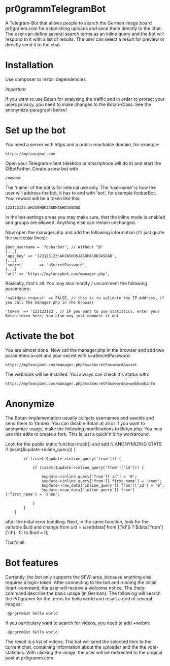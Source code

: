 # pr0grammTelegramBot
A Telegram-Bot that allows people to search the German image board pr0gramm.com for astonishing uploads and send them directly to the chat. The user can define several search terms as an inline query and the bot will respond to it with a list of results. The user can select a result for preview or directly send it to the chat. 

# Installation

Use composer to install dependencies. 

*Important*

If you want to use Botan for analysing the traffic and in order to protect your users privacy, you need to make changes to the Botan-Class. See the anonymize-paragraph below!

# Set up the bot

You need a server with https and a public reachable domain, for example: 

    https://myfancybot.com

Open your Telegram-client (desktop or smartphone will do it) and start the @BotFather. Create a new bot with

    /newbot

The 'name' of the bot is for internal use only. The 'username' is how the user will address the bot, it has to end with 'bot', for example foobarBot. Your reward will be a token like this:

    123123123:AHJASHDKJASDHASHDJASDAD

In the bot-settings areas you may make sure, that the inline mode is enabled and groups are allowed. Anything else can remain unchanged. 

Now open the manager.php and add the following information (i'll just quote the particular lines):

    $bot_username = 'foobarBot'; // Without "@"
    [...]
    'api_key' => '123123123:AHJASHDKJASDHASHDJASDAD',
    [...]
    'secret'       => 'aSecretPassword',
    [...]
    'url' => 'https://myfancybot.com/manager.php',

Basically, that's all. You may also modify / uncomment the following parameters:

    'validate_request' => FALSE, // this is to validate the IP-Address, if you call the manager.php in the browser
    
    'token' => '123123123', // IF you want to use statistics, enter your Botan-token here, You also may just comment it out

# Activate the bot

You are almost done. Now call the manager.php in the browser and add two parameters a=set and your secret with s=aSecretPassword:

    https://myfancybot.com/manager.php?s=aSecretPassword&a=set
    
The webhook will be installed. You always can check it's status with:

    https://myfancybot.com/manager.php?s=aSecretPassword&a=webhookinfo

# Anonymize 
The Botan-implementation usually collects usernames and userids and send them to Yandex. You can disable Botan at all or if you want to anonymize usage, make the following modifications to Botan.php. You may use this edits to create a fork. This is just a quick'n'dirty workaround.

Look for the public static function track() and add
		// ANONYMIZING STATS
		if (isset($update->inline_query)) {

			if (isset($update->inline_query['from'])) {

				if (isset($update->inline_query['from']['id'])) {
				
					$update->inline_query['from']['id'] = '0';
					$update->inline_query['from']['first_name'] = 'anon';
					$update->raw_data['inline_query']['from']['id'] = '0';
					$update->raw_data['inline_query']['from']['first_name'] = 'anon';
						
				}
			}
		}
    
after the inital error handling. Next, in the same function, look for the variable $uid and change from
		$uid = isset($data['from']['id']) ? $data['from']['id'] : 0;
to
		$uid = 0;
    
That's all.

# Bot features

Currently, the bot only supports the SFW-area, because anything else requires a login-token. After connecting to the bot and running the initial /start-command, the user will receive a welcome notice. The /help-command describe the basic usage (in German). The following will search the Pr0gramm for the terms for hello world and result a grid of several images:

     @prgrmmBot hello world

If you particulary want to search for videos, you need to add +webm:

     @prgrmmBot hello world
     
The result is a list of videos. The bot will send the selected item to the current chat, containing information about the uploader and the the vote-statistics. With clicking the image, the user will be redirected to the original post at pr0gramm.com
